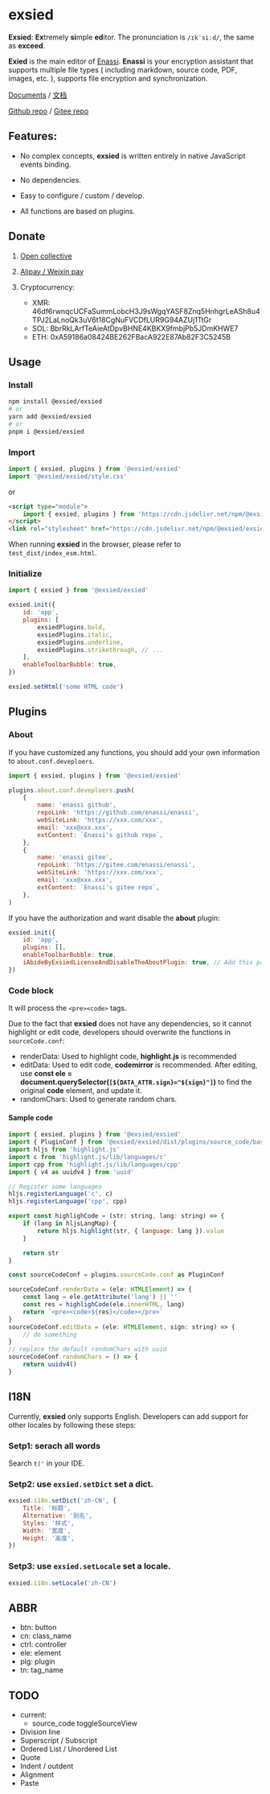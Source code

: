 # exsied

**Exsied**: **Ex**tremely **si**mple **ed**itor. The pronunciation is `/ɪkˈsiːd/`, the same as **exceed**.

**Exied** is the main editor of [Enassi](https://github.com/enassi/enassi/).
**Enassi** is your encryption assistant that supports multiple file types ( including markdown, source code, PDF, images, etc. ), supports file encryption and synchronization.

[Documents](https://enassi.pages.dev/en/exsied/about/) / [文档](https://enassi.pages.dev/zh-cn/exsied/about/)

[Github repo](https://github.com/exsied/exsied) / [Gitee repo](https://gitee.com/exsied/exsied)

## Features:

- No complex concepts, **exsied** is written entirely in native JavaScript events binding.

- No dependencies.

- Easy to configure / custom / develop.

- All functions are based on plugins.

## Donate

1. [Open collective](https://opencollective.com/enassi)

2. [Alipay / Weixin pay](https://github.com/newproplus)

3. Cryptocurrency:

   - XMR: 46df6rwnqcUCFaSummLobcH3J9sWgqYASF8Znq5HnhgrLeASh8u4TPJ2LaLnoQk3uV6t18CgNuFVCDfLUR9G94AZUj1TtGr
   - SOL: BbrRkLArfTeAieAtDpvBHNE4KBKX9fmbjPb5JDmKHWE7
   - ETH: 0xA59186a08424BE262FBacA922E87Ab82F3C5245B

## Usage

### Install

```bash
npm install @exsied/exsied
# or
yarn add @exsied/exsied
# or
pnpm i @exsied/exsied
```

### Import

```js
import { exsied, plugins } from '@exsied/exsied'
import '@exsied/exsied/style.css'
```

or

```html
<script type="module">
	import { exsied, plugins } from 'https://cdn.jsdelivr.net/npm/@exsied/exsied@0.3.0/dist/index.js'
</script>
<link rel="stylesheet" href="https://cdn.jsdelivr.net/npm/@exsied/exsied@0.3.0/dist/style.css" />
```

When running **exsied** in the browser, please refer to `test_dist/index_esm.html`.

### Initialize

```js
import { exsied } from '@exsied/exsied'

exsied.init({
	id: 'app',
	plugins: [
		exsiedPlugins.bold,
		exsiedPlugins.italic,
		exsiedPlugins.underline,
		exsiedPlugins.strikethrough, // ...
	],
	enableToolbarBubble: true,
})

exsied.setHtml('some HTML code')
```

## Plugins

### About

If you have customized any functions, you should add your own information to `about.conf.deveploers`.

```js
import { exsied, plugins } from '@exsied/exsied'

plugins.about.conf.deveploers.push(
	{
		name: 'enassi github',
		repoLink: 'https://github.com/enassi/enassi',
		webSiteLink: 'https://xxx.com/xxx',
		email: 'xxx@xxx.xxx',
		extContent: `Enassi's github repo`,
	},
	{
		name: 'enassi gitee',
		repoLink: 'https://gitee.com/enassi/enassi',
		webSiteLink: 'https://xxx.com/xxx',
		email: 'xxx@xxx.xxx',
		extContent: `Enassi's gitee repo`,
	},
)
```

If you have the authorization and want disable the **about** plugin:

```js
exsied.init({
	id: 'app',
	plugins: [],
	enableToolbarBubble: true,
	iAbideByExsiedLicenseAndDisableTheAboutPlugin: true, // Add this param
})
```

### Code block

It will process the `<pre><code>` tags.

Due to the fact that **exsied** does not have any dependencies, so it cannot highlight or edit code, developers should overwrite the functions in `sourceCode.conf`:

- renderData: Used to highlight code, **highlight.js** is recommended
- editData: Used to edit code, **codemirror** is recommended. After editing, use **const ele = document.querySelector(`[${DATA_ATTR.sign}="${sign}"]`)** to find the original **code** element, and update it.
- randomChars: Used to generate random chars.

#### Sample code

```js
import { exsied, plugins } from '@exsied/exsied'
import { PluginConf } from '@exsied/exsied/dist/plugins/source_code/base'
import hljs from 'highlight.js'
import c from 'highlight.js/lib/languages/c'
import cpp from 'highlight.js/lib/languages/cpp'
import { v4 as uuidv4 } from 'uuid'

// Register some languages
hljs.registerLanguage('c', c)
hljs.registerLanguage('cpp', cpp)

export const highlighCode = (str: string, lang: string) => {
	if (lang in hljsLangMap) {
		return hljs.highlight(str, { language: lang }).value
	}

	return str
}

const sourceCodeConf = plugins.sourceCode.conf as PluginConf

sourceCodeConf.renderData = (ele: HTMLElement) => {
	const lang = ele.getAttribute('lang') || ''
	const res = highlighCode(ele.innerHTML, lang)
	return `<pre><code>${res}</code></pre>`
}
sourceCodeConf.editData = (ele: HTMLElement, sign: string) => {
	// do something
}
// replace the default randomChars with uuid
sourceCodeConf.randomChars = () => {
	return uuidv4()
}
```

## I18N

Currently, **exsied** only supports English. Developers can add support for other locales by following these steps:

### Setp1: serach all words

Search `t('` in your IDE.

### Setp2: use `exsied.setDict` set a dict.

```js
exsied.i18n.setDict('zh-CN', {
	Title: '标题',
	Alternative: '别名',
	Styles: '样式',
	Width: '宽度',
	Height: '高度',
})
```

### Setp3: use `exsied.setLocale` set a locale.

```js
exsied.i18n.setLocale('zh-CN')
```

## ABBR

- btn: button
- cn: class_name
- ctrl: controller
- ele: element
- plg: plugin
- tn: tag_name

## TODO

- current:	
	- source_code toggleSourceView
- Division line
- Superscript / Subscript
- Ordered List / Unordered List
- Quote
- Indent / outdent
- Alignment
- Paste
